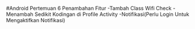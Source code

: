 #Android Pertemuan 6
Penambahan Fitur
-Tambah Class Wifi Check
-Menambah Sedikit Kodingan di Profile Activity
-Notifikasi(Perlu Login Untuk Mengaktifkan Notifikasi)
